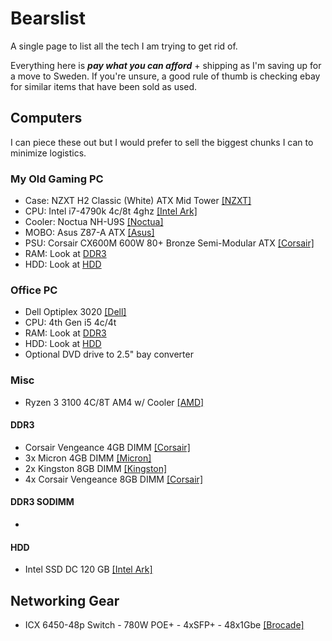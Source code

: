 # Bearslist

A single page to list all the tech I am trying to get rid of.

Everything here is **_pay what you can afford_** + shipping as I'm saving up for a move to Sweden. If you're unsure, a good rule of thumb is checking ebay for similar items that have been sold as used.

## Computers

I can piece these out but I would prefer to sell the biggest chunks I can to minimize logistics.

### My Old Gaming PC

- Case: NZXT H2 Classic (White) ATX Mid Tower [[NZXT]](https://web.archive.org/web/20130424103157/http://www.nzxt.com/new/products/classic_series/h2)
- CPU: Intel i7-4790k 4c/8t 4ghz [[Intel Ark]](https://ark.intel.com/content/www/us/en/ark/products/80807/intel-core-i74790k-processor-8m-cache-up-to-4-40-ghz.html)
- Cooler: Noctua NH-U9S [[Noctua]](https://noctua.at/en/nh-u9s)
- MOBO: Asus Z87-A ATX [[Asus]](https://www.asus.com/us/supportonly/z87-a/helpdesk_knowledge/)
- PSU: Corsair CX600M 600W 80+ Bronze Semi-Modular ATX [[Corsair]](https://www.corsair.com/us/en/Categories/Products/Power-Supply-Units/cxm-series-config/p/CP-9020060-NA)
- RAM: Look at [DDR3](#DDR3)
- HDD: Look at [HDD](#HDD)

### Office PC

- Dell Optiplex 3020 [[Dell]](https://i.dell.com/sites/csdocuments/Shared-Content_data-Sheets_Documents/ar/dz/CSG-EN-XX-ALL-Optiplex-3020-Spec-Sheet.pdf)
- CPU: 4th Gen i5 4c/4t
- RAM: Look at [DDR3](#DDR3)
- HDD: Look at [HDD](#HDD)
- Optional DVD drive to 2.5" bay converter

### Misc

- Ryzen 3 3100 4C/8T AM4 w/ Cooler [[AMD]](https://www.amd.com/en/products/cpu/amd-ryzen-3-3100)

#### DDR3

- Corsair Vengeance 4GB DIMM [[Corsair]](https://www.corsair.com/us/en/Categories/Products/Memory/High-Performance-Memory/Vengeance%C2%AE-%E2%80%94-4GB-Single-Module-DDR3-Memory-Kit/p/CMZ4GX3M1A1600C9)
- 3x Micron 4GB DIMM [[Micron]](https://www.micron.com/products/dram-modules/udimm/part-catalog/mt8jtf51264az-1g6/mt8jtf51264az-1g6e1)
- 2x Kingston 8GB DIMM [[Kingston]](https://www.kingston.com/datasheets/KHX16C9P1K2_16.pdf)
- 4x Corsair Vengeance 8GB DIMM [[Corsair]](https://www.corsair.com/us/en/Categories/Products/Memory/High-Performance-Memory/Vengeance%C2%AE-%E2%80%94-8GB-DDR3-Memory-Kit/p/CMZ8GX3M1A1600C10)

#### DDR3 SODIMM

-

#### HDD

- Intel SSD DC 120 GB [[Intel Ark]](https://www.intel.com/content/dam/www/public/us/en/documents/product-specifications/ssd-dc-s3500-spec.pdf)

## Networking Gear

- ICX 6450-48p Switch - 780W POE+ - 4xSFP+ - 48x1Gbe [[Brocade]](https://support.ruckuswireless.com/products/121-brocade-icx-6430-and-6450-campus-switches#sort=relevancy&f:@commonproducts=[ICX-6430-6450])
